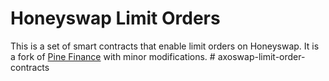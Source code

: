 # Honeyswap Limit Orders

This is a set of smart contracts that enable limit orders on Honeyswap. It is a fork of [Pine Finance](https://github.com/pine-finance) with minor modifications.
#   a x o s w a p - l i m i t - o r d e r - c o n t r a c t s  
 
